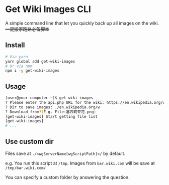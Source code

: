 # Get Wiki Images CLI

A simple command line that let you quickly back up all images on the wiki. ~~一键搬家跑路必备脚本~~

## Install

```bash
# Via yarn
yarn global add get-wiki-images
# Or via npm
npm i -g get-wiki-images
```

## Usage

```bash
[user@your-computer ~]$ get-wiki-images
? Please enter the api.php URL for the wiki: https://en.wikipedia.org/w/api.php
? Dir to save images: ./en.wikipedia.org/w
? Download from?(E.g. File:塞西莉亚花.png)
[get-wiki-images] Start getting file list
[get-wiki-images]
# ...
```

<!--
## Examples

```bash
# Normal
get-wiki-images www.wjghj.cn

# Include protocol
get-wiki-images http://www.shoutwiki.com

# BWIKI
get-wiki-images wiki.biligame.com/ys

# Huiji Wiki
get-wiki-images ff14.huijiwiki.com/w

# Continue download from file name
get-wiki-images wiki.biligame.com/ys 塞西莉亚花.png
```
 -->

## Use custom dir

Files save at `./<wgServerName[wgScriptPath]>/` by default.

e.g. You run this script at `/tmp`. Images from `bar.wiki.com` will be save at `/tmp/bar.wiki.com/`

You can specify a custom folder by answering the question.
